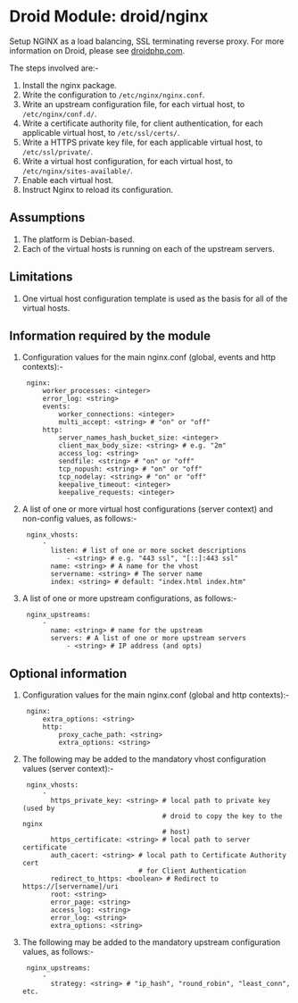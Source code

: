 # Droid Module: droid/nginx

Setup NGINX as a load balancing, SSL terminating reverse proxy. For more
information on Droid, please see [droidphp.com](http://droidphp.com).

The steps involved are:-

1. Install the nginx package.
2. Write the configuration to `/etc/nginx/nginx.conf`.
3. Write an upstream configuration file, for each virtual host, to
   `/etc/nginx/conf.d/`.
4. Write a certificate authority file, for client authentication, for each
   applicable virtual host, to `/etc/ssl/certs/`.
5. Write a HTTPS private key file, for each applicable virtual host, to
   `/etc/ssl/private/`.
6. Write a virtual host configuration, for each virtual host, to
   `/etc/nginx/sites-available/`.
7. Enable each virtual host.
8. Instruct Nginx to reload its configuration.


## Assumptions

1. The platform is Debian-based.
2. Each of the virtual hosts is running on each of the upstream servers.


## Limitations

1. One virtual host configuration template is used as the basis for all of the
   virtual hosts.


## Information required by the module

1. Configuration values for the main nginx.conf (global, events and http
   contexts):-

        nginx:
            worker_processes: <integer>
            error_log: <string>
            events:
                worker_connections: <integer>
                multi_accept: <string> # "on" or "off"
            http:
                server_names_hash_bucket_size: <integer>
                client_max_body_size: <string> # e.g. "2m"
                access_log: <string>
                sendfile: <string> # "on" or "off"
                tcp_nopush: <string> # "on" or "off"
                tcp_nodelay: <string> # "on" or "off"
                keepalive_timeout: <integer>
                keepalive_requests: <integer>

2. A list of one or more virtual host configurations (server context) and
   non-config values, as follows:-

        nginx_vhosts:
            -
              listen: # list of one or more socket descriptions
                  - <string> # e.g. "443 ssl", "[::]:443 ssl"
              name: <string> # A name for the vhost
              servername: <string> # The server name
              index: <string> # default: "index.html index.htm"


3. A list of one or more upstream configurations, as follows:-

        nginx_upstreams:
            -
              name: <string> # name for the upstream
              servers: # A list of one or more upstream servers
                  - <string> # IP address (and opts)


## Optional information

1. Configuration values for the main nginx.conf (global and http contexts):-

        nginx:
            extra_options: <string>
            http:
                proxy_cache_path: <string>
                extra_options: <string>

2. The following may be added to the mandatory vhost configuration values
   (server context):-

        nginx_vhosts:
            -
              https_private_key: <string> # local path to private key (used by
                                          # droid to copy the key to the nginx
                                          # host)
              https_certificate: <string> # local path to server certificate
              auth_cacert: <string> # local path to Certificate Authority cert
                                    # for Client Authentication
              redirect_to_https: <boolean> # Redirect to https://[servername]/uri
              root: <string>
              error_page: <string>
              access_log: <string>
              error_log: <string>
              extra_options: <string>

3. The following may be added to the mandatory upstream configuration values,
   as follows:-

        nginx_upstreams:
            -
              strategy: <string> # "ip_hash", "round_robin", "least_conn", etc.
